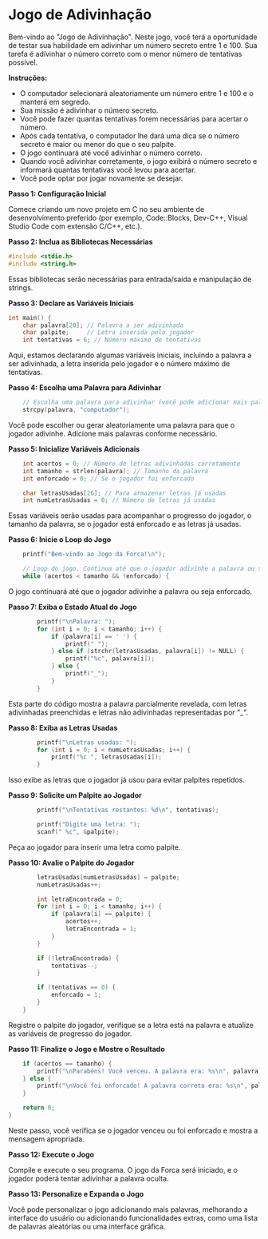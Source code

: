 # Jogo de Adivinhação

Bem-vindo ao "Jogo de Adivinhação". Neste jogo, você terá a oportunidade de testar sua habilidade em adivinhar um número secreto entre 1 e 100. Sua tarefa é adivinhar o número correto com o menor número de tentativas possível.

**Instruções:**

 - O computador selecionará aleatoriamente um número entre 1 e 100 e o manterá em segredo.
 - Sua missão é adivinhar o número secreto.
 - Você pode fazer quantas tentativas forem necessárias para acertar o número.
 - Após cada tentativa, o computador lhe dará uma dica se o número secreto é maior ou menor do que o seu palpite.
 - O jogo continuará até você adivinhar o número correto.
 - Quando você adivinhar corretamente, o jogo exibirá o número secreto e informará quantas tentativas você levou para acertar.
 - Você pode optar por jogar novamente se desejar.

**Passo 1: Configuração Inicial**

Comece criando um novo projeto em C no seu ambiente de desenvolvimento preferido (por exemplo, Code::Blocks, Dev-C++, Visual Studio Code com extensão C/C++, etc.).

**Passo 2: Inclua as Bibliotecas Necessárias**

```c
#include <stdio.h>
#include <string.h>
```

Essas bibliotecas serão necessárias para entrada/saída e manipulação de strings.

**Passo 3: Declare as Variáveis Iniciais**

```c
int main() {
    char palavra[20]; // Palavra a ser adivinhada
    char palpite;     // Letra inserida pelo jogador
    int tentativas = 6; // Número máximo de tentativas
```

Aqui, estamos declarando algumas variáveis iniciais, incluindo a palavra a ser adivinhada, a letra inserida pelo jogador e o número máximo de tentativas.

**Passo 4: Escolha uma Palavra para Adivinhar**

```c
    // Escolha uma palavra para adivinhar (você pode adicionar mais palavras)
    strcpy(palavra, "computador");
```

Você pode escolher ou gerar aleatoriamente uma palavra para que o jogador adivinhe. Adicione mais palavras conforme necessário.

**Passo 5: Inicialize Variáveis Adicionais**

```c
    int acertos = 0; // Número de letras adivinhadas corretamente
    int tamanho = strlen(palavra); // Tamanho da palavra
    int enforcado = 0; // Se o jogador foi enforcado

    char letrasUsadas[26]; // Para armazenar letras já usadas
    int numLetrasUsadas = 0; // Número de letras já usadas
```

Essas variáveis serão usadas para acompanhar o progresso do jogador, o tamanho da palavra, se o jogador está enforcado e as letras já usadas.

**Passo 6: Inicie o Loop do Jogo**

```c
    printf("Bem-vindo ao Jogo da Forca!\n");

    // Loop do jogo. Continua até que o jogador adivinhe a palavra ou seja enforcado
    while (acertos < tamanho && !enforcado) {
```

O jogo continuará até que o jogador adivinhe a palavra ou seja enforcado.

**Passo 7: Exiba o Estado Atual do Jogo**

```c
        printf("\nPalavra: ");
        for (int i = 0; i < tamanho; i++) {
            if (palavra[i] == ' ') {
                printf(" ");
            } else if (strchr(letrasUsadas, palavra[i]) != NULL) {
                printf("%c", palavra[i]);
            } else {
                printf("_");
            }
        }
```

Esta parte do código mostra a palavra parcialmente revelada, com letras adivinhadas preenchidas e letras não adivinhadas representadas por "_".

**Passo 8: Exiba as Letras Usadas**

```c
        printf("\nLetras usadas: ");
        for (int i = 0; i < numLetrasUsadas; i++) {
            printf("%c ", letrasUsadas[i]);
        }
```

Isso exibe as letras que o jogador já usou para evitar palpites repetidos.

**Passo 9: Solicite um Palpite ao Jogador**

```c
        printf("\nTentativas restantes: %d\n", tentativas);

        printf("Digite uma letra: ");
        scanf(" %c", &palpite);
```

Peça ao jogador para inserir uma letra como palpite.

**Passo 10: Avalie o Palpite do Jogador**

```c
        letrasUsadas[numLetrasUsadas] = palpite;
        numLetrasUsadas++;

        int letraEncontrada = 0;
        for (int i = 0; i < tamanho; i++) {
            if (palavra[i] == palpite) {
                acertos++;
                letraEncontrada = 1;
            }
        }

        if (!letraEncontrada) {
            tentativas--;
        }

        if (tentativas == 0) {
            enforcado = 1;
        }
    }
```

Registre o palpite do jogador, verifique se a letra está na palavra e atualize as variáveis de progresso do jogador.

**Passo 11: Finalize o Jogo e Mostre o Resultado**

```c
    if (acertos == tamanho) {
        printf("\nParabéns! Você venceu. A palavra era: %s\n", palavra);
    } else {
        printf("\nVocê foi enforcado! A palavra correta era: %s\n", palavra);
    }

    return 0;
}
```

Neste passo, você verifica se o jogador venceu ou foi enforcado e mostra a mensagem apropriada.

**Passo 12: Execute o Jogo**

Compile e execute o seu programa. O jogo da Forca será iniciado, e o jogador poderá tentar adivinhar a palavra oculta.

**Passo 13: Personalize e Expanda o Jogo**

Você pode personalizar o jogo adicionando mais palavras, melhorando a interface do usuário ou adicionando funcionalidades extras, como uma lista de palavras aleatórias ou uma interface gráfica.